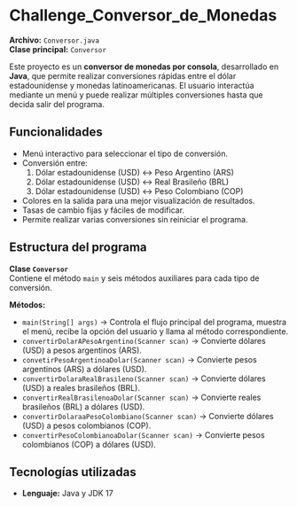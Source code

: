 # Challenge_Conversor_de_Monedas

**Archivo:** `Conversor.java`  
**Clase principal:** `Conversor`  

Este proyecto es un **conversor de monedas por consola**, desarrollado en **Java**, que permite realizar conversiones rápidas entre el dólar estadounidense y monedas latinoamericanas. El usuario interactúa mediante un menú y puede realizar múltiples conversiones hasta que decida salir del programa.

## Funcionalidades
- Menú interactivo para seleccionar el tipo de conversión.
- Conversión entre:
  1. Dólar estadounidense (USD) ↔ Peso Argentino (ARS)  
  2. Dólar estadounidense (USD) ↔ Real Brasileño (BRL)  
  3. Dólar estadounidense (USD) ↔ Peso Colombiano (COP)  
- Colores en la salida para una mejor visualización de resultados.
- Tasas de cambio fijas y fáciles de modificar.
- Permite realizar varias conversiones sin reiniciar el programa.

## Estructura del programa

**Clase `Conversor`**  
Contiene el método `main` y seis métodos auxiliares para cada tipo de conversión.

**Métodos:**
- `main(String[] args)` → Controla el flujo principal del programa, muestra el menú, recibe la opción del usuario y llama al método correspondiente.  
- `convertirDolarAPesoArgentino(Scanner scan)` → Convierte dólares (USD) a pesos argentinos (ARS).  
- `convetirPesoArgentinoaDolar(Scanner scan)` → Convierte pesos argentinos (ARS) a dólares (USD).  
- `convertirDolaraRealBrasileno(Scanner scan)` → Convierte dólares (USD) a reales brasileños (BRL).  
- `convertirRealBrasilenoaDolar(Scanner scan)` → Convierte reales brasileños (BRL) a dólares (USD).  
- `convertirDolaraaPesoColombiano(Scanner scan)` → Convierte dólares (USD) a pesos colombianos (COP).  
- `convertirPesoColombianoaDolar(Scanner scan)` → Convierte pesos colombianos (COP) a dólares (USD).  

## Tecnologías utilizadas
- **Lenguaje:** Java y JDK 17  
